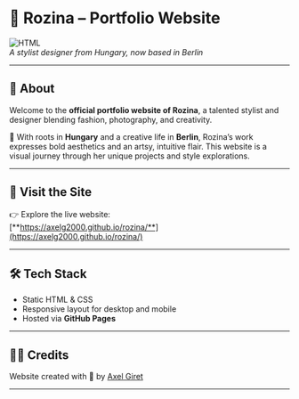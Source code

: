 # 🎨 Rozina – Portfolio Website

![HTML](https://img.shields.io/badge/Static%20Site-HTML%2FCSS-blueviolet)  
_A stylist designer from Hungary, now based in Berlin_

---

## 🌟 About

Welcome to the **official portfolio website of Rozina**, a talented stylist and designer blending fashion, photography, and creativity.

🧵 With roots in **Hungary** and a creative life in **Berlin**, Rozina’s work expresses bold aesthetics and an artsy, intuitive flair. This website is a visual journey through her unique projects and style explorations.

---

## 🔗 Visit the Site

👉 Explore the live website:  
[**https://axelg2000.github.io/rozina/**](https://axelg2000.github.io/rozina/)

---

## 🛠️ Tech Stack

- Static HTML & CSS  
- Responsive layout for desktop and mobile  
- Hosted via **GitHub Pages**

---

## 👩‍🎨 Credits

Website created with 💖 by [Axel Giret](https://www.linkedin.com/in/axel-giret-b3b1a016a/)

---